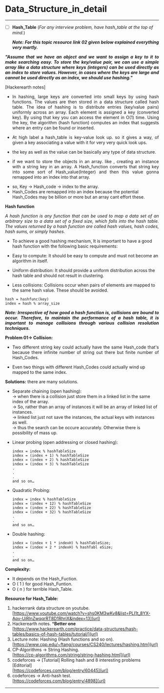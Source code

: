 # Data_Structure_in_detail
----------------------------------------------------------------------------------------------------------------------------------------
- [ ] **Hash_Table** (_For any interview problem, have hash_table at the top of mind._)<br/> 
_<p align="justify"> **Note: For this topic resource link 02 given below explained everything very martly.**<p/>_

**_<p align="justify">"Assume that we have an object and we want to assign a key to it to make searching easy. To store the key/value pair, we can use a simple array like a data structure where keys (integers) can be used directly as an index to store values. However, in cases where the keys are large and cannot be used directly as an index, we should use hashing."<p/>_**[Hackerearth notes]

- <p align="justify">In hashing, large keys are converted into small keys by using hash functions. The values are then stored in a data structure called hash table. The idea of hashing is to distribute entries (key/value pairs) uniformly across an array. Each element is assigned a key (converted key). By using that key you can access the element in O(1) time. Using the key, the algorithm (hash function) computes an index that suggests where an entry can be found or inserted.<p/>
- <p align="justify">At high label a hash_table is key-value look up. so it gives a way, of given  a key associating a value with it for very very quick look ups.<p/>
- the key as well as the value can be basically any type of data structure. 
- <p align="justify">if we want to store the objects in an array. like , creating an instance with a string key in an array.  A Hash_function converts that string key into some sort of Hash_value(Integer) and then this value gonna remapped into an index into that array.<p/>
- so, Key -> Hash_code -> index to the array.
- Hash_Codes are remapped into an index because the potential Hash_Codes may be billion or more but an array cant effort these.

**Hash function**
_<p align="justify">A hash function is any function that can be used to map a data set of an arbitrary size to a data set of a fixed size, which falls into the hash table. The values returned by a hash function are called hash values, hash codes, hash sums, or simply hashes.<p/>_
- To achieve a good hashing mechanism, It is important to have a good hash function with the following basic requirements:

- Easy to compute: It should be easy to compute and must not become an algorithm in itself.

- Uniform distribution: It should provide a uniform distribution across the hash table and should not result in clustering.

- Less collisions: Collisions occur when pairs of elements are mapped to the same hash value. These should be avoided.
```
hash = hashfunc(key)
index = hash % array_size
```
   _<p align="justify"> **Note: Irrespective of how good a hash function is, collisions are bound to occur. Therefore, to maintain the performance of a hash table, it is important to manage collisions through various collision resolution techniques.**<p/>_

**Problem 01-> Collision:**

- <p align="justify">Two different string key could actually have the same Hash_code that's  because there infinite number of string out there but finite number of Hash_Codes.<p/>
- Even two things with different Hash_Codes could actually wind up mapped to the same index.

**Solutions:**
there are many solutions.

- Separate chaining (open hashing): <br/>
  -> when there is a collision just store them in a linked list in the same index of the array.<br/>
  -> So, rather than an array of instances it will be an array of linked list of instances.<br/>
  -> linked list just not save the instances, the actual keys with instances as well.<br/>
  -> thus the search can be occure accurately. Otherwise there is possibility of mass up.
 
 - Linear probing (open addressing or closed hashing):<br/>
    ```
    index = index % hashTableSize
    index = (index + 1) % hashTableSize
    index = (index + 2) % hashTableSize
    index = (index + 3) % hashTableSize
    .
    .
    .
    and so on…
    ```
- Quadratic Probing:<br/>
    ```
    index = index % hashTableSize
    index = (index + 12) % hashTableSize
    index = (index + 22) % hashTableSize
    index = (index + 32) % hashTableSize
    .
    .
    and so on…
    ```
- Double hashing:<br/>
    ```
    index = (index + 1 * indexH) % hashTableSize;
    index = (index + 2 * indexH) % hashTabl eSize;
    .
    .
    and so on…
    ```
**Complexity:**
- It depends on the Hash_Fuction.
- O ( 1 ) for good Hash_Funtion.
- O ( n ) for terrible Hash_Table.

**Resource for Hash_Table:**

1. hackerrank data structure on youtube.<br/>
[https://www.youtube.com/watch?v=shs0KM3wKv8&list=PLI1t_8YX-Apv-UiRlnZwqqrRT8D1RhriX&index=13](url)
2. Hackerearth notes. ***Better one**<br/>
[https://www.hackerearth.com/practice/data-structures/hash-tables/basics-of-hash-tables/tutorial/](url) 
3. Lecture note: Hashing (Hash functions and so on).<br/>
[https://www.cpp.edu/~ftang/courses/CS240/lectures/hashing.htm](url)
4. CP-Algorithms -> String Hashing.<br/>
[https://cp-algorithms.com/string/string-hashing.html](url)
5. codeforces -> [Tutorial] Rolling hash and 8 interesting problems [Editorial] <br/>
[https://codeforces.com/blog/entry/60445](url)
6. codeforces -> Anti-hash test. <br/>
[https://codeforces.com/blog/entry/4898](url)
----------------------------------------------------------------------------------------------------------------------------------------
